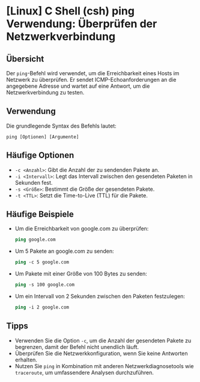 # [Linux] C Shell (csh) ping Verwendung: Überprüfen der Netzwerkverbindung

## Übersicht
Der `ping`-Befehl wird verwendet, um die Erreichbarkeit eines Hosts im Netzwerk zu überprüfen. Er sendet ICMP-Echoanforderungen an die angegebene Adresse und wartet auf eine Antwort, um die Netzwerkverbindung zu testen.

## Verwendung
Die grundlegende Syntax des Befehls lautet:

```
ping [Optionen] [Argumente]
```

## Häufige Optionen
- `-c <Anzahl>`: Gibt die Anzahl der zu sendenden Pakete an.
- `-i <Intervall>`: Legt das Intervall zwischen den gesendeten Paketen in Sekunden fest.
- `-s <Größe>`: Bestimmt die Größe der gesendeten Pakete.
- `-t <TTL>`: Setzt die Time-to-Live (TTL) für die Pakete.

## Häufige Beispiele
- Um die Erreichbarkeit von google.com zu überprüfen:
  ```csh
  ping google.com
  ```

- Um 5 Pakete an google.com zu senden:
  ```csh
  ping -c 5 google.com
  ```

- Um Pakete mit einer Größe von 100 Bytes zu senden:
  ```csh
  ping -s 100 google.com
  ```

- Um ein Intervall von 2 Sekunden zwischen den Paketen festzulegen:
  ```csh
  ping -i 2 google.com
  ```

## Tipps
- Verwenden Sie die Option `-c`, um die Anzahl der gesendeten Pakete zu begrenzen, damit der Befehl nicht unendlich läuft.
- Überprüfen Sie die Netzwerkkonfiguration, wenn Sie keine Antworten erhalten.
- Nutzen Sie `ping` in Kombination mit anderen Netzwerkdiagnosetools wie `traceroute`, um umfassendere Analysen durchzuführen.